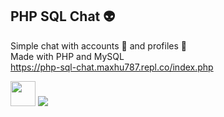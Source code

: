 ## PHP SQL Chat 👽

Simple chat with accounts 👥 and profiles 👤 <br />
Made with PHP and MySQL <br />
<a href="https://php-sql-chat.maxhu787.repl.co/index.php">https://php-sql-chat.maxhu787.repl.co/index.php</a>

<img height="40px" src="https://www.php.net/images/logos/new-php-logo.svg">
<img  src="https://www.mysql.com/common/logos/powered-by-mysql-88x31-wob.png">
